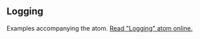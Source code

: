## Logging

Examples accompanying the atom.
[Read "Logging" atom online.](https://stepik.org/lesson/350668/step/1)
